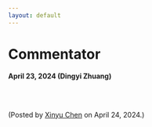 ```yaml
---
layout: default
---
```


# Commentator

**April 23, 2024 (Dingyi Zhuang)**

<br>



<br>

<p align="left">(Posted by <a href="https://xinychen.github.io/">Xinyu Chen</a> on April 24, 2024.)</p>
